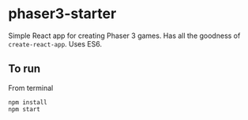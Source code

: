 # phaser3-starter

Simple React app for creating Phaser 3 games. Has all the goodness of
`create-react-app`. Uses ES6.

## To run

From terminal

    npm install
    npm start
